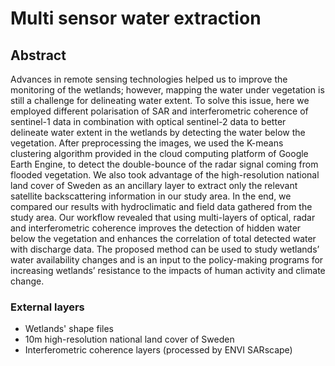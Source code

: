 # Multi sensor water extraction
## Abstract
Advances in remote sensing technologies helped us to improve the monitoring of the wetlands; however, mapping the water under vegetation is still a challenge for delineating water extent. To solve this issue, here we employed different polarisation of SAR and interferometric coherence of sentinel-1 data in combination with optical sentinel-2 data to better delineate water extent in the wetlands by detecting the water below the vegetation. After preprocessing the images, we used the K-means clustering algorithm provided in the cloud computing platform of Google Earth Engine, to detect the double-bounce of the radar signal coming from flooded vegetation. We also took advantage of the high-resolution national land cover of Sweden as an ancillary layer to extract only the relevant satellite backscattering information in our study area. In the end, we compared our results with hydroclimatic and field data gathered from the study area. Our workflow revealed that using multi-layers of optical, radar and interferometric coherence improves the detection of hidden water below the vegetation and enhances the correlation of total detected water with discharge data. The proposed method can be used to study wetlands’ water availability changes and is an input to the policy-making programs for increasing wetlands’ resistance to the impacts of human activity and climate change.
### External layers
- Wetlands' shape files
- 10m high-resolution national land cover of Sweden
- Interferometric coherence layers (processed by ENVI SARscape)
